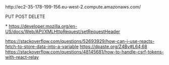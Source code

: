 <CORSConfiguration>
 <CORSRule>
   <AllowedOrigin>http://ec2-35-178-199-156.eu-west-2.compute.amazonaws.com/</AllowedOrigin>

   <AllowedMethod>PUT</AllowedMethod>
   <AllowedMethod>POST</AllowedMethod>
   <AllowedMethod>DELETE</AllowedMethod>

   <AllowedHeader>*</AllowedHeader>
 </CORSRule>
</CORSConfiguration>https://developer.mozilla.org/en-US/docs/Web/API/XMLHttpRequest/setRequestHeader

https://stackoverflow.com/questions/52693929/how-can-i-use-reacts-fetch-to-store-data-into-a-variable
https://dpaste.org/Z4Bv#L64,68
https://stackoverflow.com/questions/48145681/how-to-handle-csrf-tokens-with-react-relay